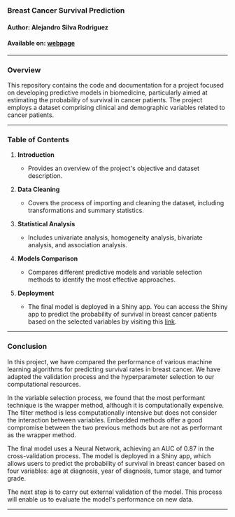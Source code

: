 ### Breast Cancer Survival Prediction

#### Author: Alejandro Silva Rodriguez

#### Available on: [webpage](https://alexsilvaa9.github.io/BreasCancerSurvivalPrediction/)

---

### Overview

This repository contains the code and documentation for a project focused on developing predictive models in biomedicine, particularly aimed at estimating the probability of survival in cancer patients. The project employs a dataset comprising clinical and demographic variables related to cancer patients.

---

### Table of Contents

1. **Introduction**
   - Provides an overview of the project's objective and dataset description.

2. **Data Cleaning**
   - Covers the process of importing and cleaning the dataset, including transformations and summary statistics.

3. **Statistical Analysis**
   - Includes univariate analysis, homogeneity analysis, bivariate analysis, and association analysis.

4. **Models Comparison**
   - Compares different predictive models and variable selection methods to identify the most effective approaches.

5. **Deployment**
   - The final model is deployed in a Shiny app. You can access the Shiny app to predict the probability of survival in breast cancer patients based on the selected variables by visiting this [link]([webpage](https://alexsilvaa9.github.io/BreasCancerSurvivalPrediction/)).

---

### Conclusion

In this project, we have compared the performance of various machine learning algorithms for predicting survival rates in breast cancer. We have adapted the validation process and the hyperparameter selection to our computational resources.

In the variable selection process, we found that the most performant technique is the wrapper method, although it is computationally expensive. The filter method is less computationally intensive but does not consider the interaction between variables. Embedded methods offer a good compromise between the two previous methods but are not as performant as the wrapper method.

The final model uses a Neural Network, achieving an AUC of 0.87 in the cross-validation process. The model is deployed in a Shiny app, which allows users to predict the probability of survival in breast cancer based on four variables: age at diagnosis, year of diagnosis, tumor stage, and tumor grade.

The next step is to carry out external validation of the model. This process will enable us to evaluate the model's performance on new data.

---
